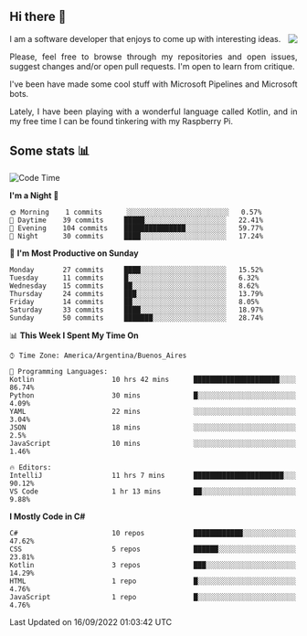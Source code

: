 ## Hi there :slightly_smiling_face:

<img src="https://github-readme-stats.vercel.app/api?username=victorgrycuk&show_icons=true&count_private=true&title_color=F7941E&icon_color=F7941E" align="right">

<p align="justify">
I am a software developer that enjoys to come up with interesting ideas.
<p/>

<p align= "justify">
Please, feel free to browse through my repositories and open issues, suggest changes and/or open pull requests. I'm open to learn from critique.
<p/>


<p align= "justify">
I've been have made some cool stuff with Microsoft Pipelines and Microsoft bots.
<p/>

<p align= "justify">
Lately, I have been playing with a wonderful language called Kotlin, and in my free time I can be found tinkering with my Raspberry Pi.
<p/>

## Some stats :bar_chart:
<!--START_SECTION:waka-->
![Code Time](http://img.shields.io/badge/Code%20Time-1%2C139%20hrs%2037%20mins-blue)

**I'm a Night 🦉** 

```text
🌞 Morning    1 commits      ░░░░░░░░░░░░░░░░░░░░░░░░░   0.57% 
🌆 Daytime    39 commits     █████░░░░░░░░░░░░░░░░░░░░   22.41% 
🌃 Evening    104 commits    ███████████████░░░░░░░░░░   59.77% 
🌙 Night      30 commits     ████░░░░░░░░░░░░░░░░░░░░░   17.24%

```
📅 **I'm Most Productive on Sunday** 

```text
Monday       27 commits     ████░░░░░░░░░░░░░░░░░░░░░   15.52% 
Tuesday      11 commits     █░░░░░░░░░░░░░░░░░░░░░░░░   6.32% 
Wednesday    15 commits     ██░░░░░░░░░░░░░░░░░░░░░░░   8.62% 
Thursday     24 commits     ███░░░░░░░░░░░░░░░░░░░░░░   13.79% 
Friday       14 commits     ██░░░░░░░░░░░░░░░░░░░░░░░   8.05% 
Saturday     33 commits     ████░░░░░░░░░░░░░░░░░░░░░   18.97% 
Sunday       50 commits     ███████░░░░░░░░░░░░░░░░░░   28.74%

```


📊 **This Week I Spent My Time On** 

```text
⌚︎ Time Zone: America/Argentina/Buenos_Aires

💬 Programming Languages: 
Kotlin                   10 hrs 42 mins      █████████████████████░░░░   86.74% 
Python                   30 mins             █░░░░░░░░░░░░░░░░░░░░░░░░   4.09% 
YAML                     22 mins             ░░░░░░░░░░░░░░░░░░░░░░░░░   3.04% 
JSON                     18 mins             ░░░░░░░░░░░░░░░░░░░░░░░░░   2.5% 
JavaScript               10 mins             ░░░░░░░░░░░░░░░░░░░░░░░░░   1.46%

🔥 Editors: 
IntelliJ                 11 hrs 7 mins       ██████████████████████░░░   90.12% 
VS Code                  1 hr 13 mins        ██░░░░░░░░░░░░░░░░░░░░░░░   9.88%

```

**I Mostly Code in C#** 

```text
C#                       10 repos            ████████████░░░░░░░░░░░░░   47.62% 
CSS                      5 repos             ██████░░░░░░░░░░░░░░░░░░░   23.81% 
Kotlin                   3 repos             ███░░░░░░░░░░░░░░░░░░░░░░   14.29% 
HTML                     1 repo              █░░░░░░░░░░░░░░░░░░░░░░░░   4.76% 
JavaScript               1 repo              █░░░░░░░░░░░░░░░░░░░░░░░░   4.76%

```



 Last Updated on 16/09/2022 01:03:42 UTC
<!--END_SECTION:waka-->
